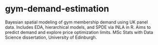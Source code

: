 # gym-demand-estimation
Bayesian spatial modeling of gym membership demand using UK panel data. Includes EDA, hierarchical models, and SPDE via INLA in R. Aims to predict demand and explore price optimization limits. MSc Stats with Data Science dissertation, University of Edinburgh.
